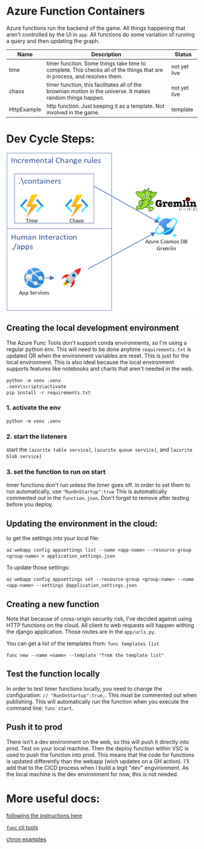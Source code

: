 # Azure Function Containers

Azure functions run the backend of the game. All things happening that aren't controlled by the UI in `app`. All functions do some variation of running a query and then updating the graph. 

| Name | Description | Status |
|---|---|---|
| time | timer function. Some things take time to complete. This checks all of the things that are in process, and resolves them. | not yet live |
| chaos | timer function, this facilitates all of the brownian motion in the universe. It makes random things happen. | not yet live |
| HttpExample | http function. Just keeping it as a template. Not involved in the game. | template |

# Dev Cycle Steps:

![Alt text](/docs/img/Exodestiny.png?raw=true "docker cicd")

## Creating the local development environment
The Azure Func Tools don't support conda environments, so I'm using a regular python env. This will need to be done anytime `requirements.txt` is updated OR when the environment variables are reset. This is just for the local environment. This is also ideal because the local environment supports features like notebooks and charts that aren't needed in the web. 
```
python -m venv .venv
.venv\scripts\activate
pip install -r requirements.txt
```

### 1. activate the env
```
python -m venv .venv
```


### 2. start the listeners
start the `[azurite table service]`, `[azurite queue service]`, and `[azurite blob service]`

### 3. set the function to run on start
timer functions don't run unless the timer goes off. in order to set them to run automatically, use `"RunOnStartup":true`
This is automatically commented out in the `function.json`. Don't forget to remove after testing before you deploy. 


## Updating the environment in the cloud:
to get the settings into your local file:
```
az webapp config appsettings list --name <app-name> --resource-group <group-name> > application_settings.json
```
To update those settings: 
```
az webapp config appsettings set --resource-group <group-name> --name <app-name> --settings @application_settings.json
```

## Creating a new function
Note that because of cross-origin security risk, I've decided against using HTTP functions on the cloud. All client to web requests will happen withing the django application. Those routes are in the `app/urls.py`.

You can get a list of the templates from: `func templates list`
```
func new --name <name> --template "from the template list" 
```

## Test the function locally
In order to test timer functions locally, you need to change the configuration: `// "RunOnStartup":true,`. This must be commented out when publishing. This will automatically run the function when you execute the command line: `func start`.


## Push it to prod
There isn't a dev environment on the web, so this will push it directly into prod. Test on your local machine. Then the deploy function within VSC is used to push the function into prod. This means that the code for functions is updated differently than the webapp (wich updates on a GH action). I'll add that to the CICD process when I build a legit "dev" engvironment. As the local machine is the dev environment for now, this is not needed. 


# More useful docs:

[following the instructions here](https://docs.microsoft.com/en-us/azure/azure-functions/functions-create-function-linux-custom-image?msclkid=c1eb6712ce8311ecbf167992dfbfb6bc&tabs=in-process%2Cbash%2Cazure-cli&pivots=programming-language-python#create-and-test-the-local-functions-project)

[`func` cli tools](https://docs.microsoft.com/en-us/azure/azure-functions/functions-core-tools-reference?msclkid=3b9f5557cf4211eca6b47532b3132c61&tabs=v2#func-templates-list)

[chron examples](https://docs.microsoft.com/en-us/azure/azure-functions/functions-bindings-timer?tabs=in-process&pivots=programming-language-python#ncrontab-expressions)